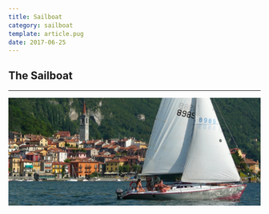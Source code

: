 ```yaml
---
title: Sailboat
category: sailboat
template: article.pug
date: 2017-06-25
---
```


## The Sailboat

---

![Sailboat](images/segelboot.jpg "Sailboat")
